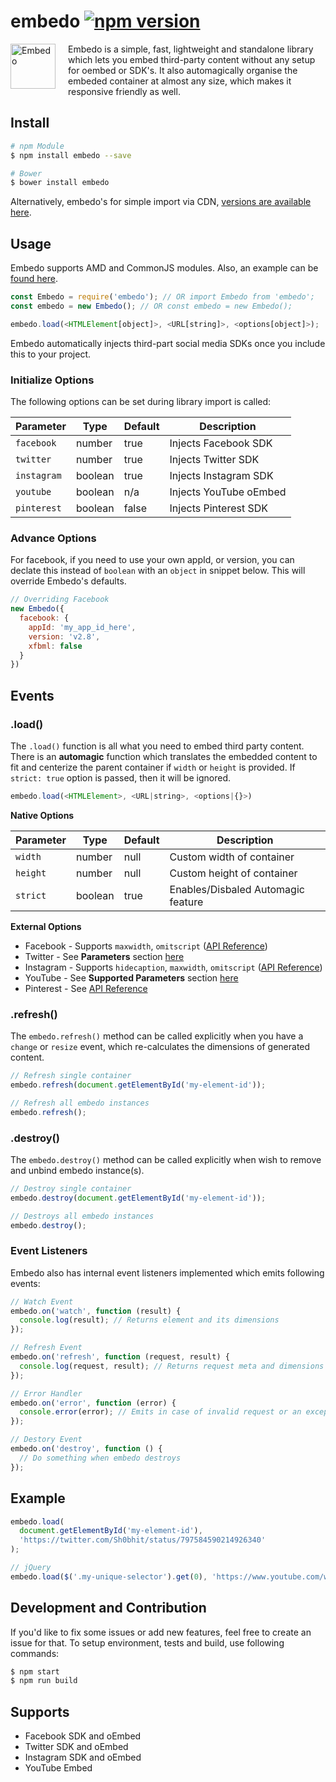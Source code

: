 embedo [![npm version](https://badge.fury.io/js/embedo.svg)](https://badge.fury.io/js/embedo)
=============

<img align="left" height="72"
     title="Embedo"
     src="https://cdn01.onzu.com/2017/3/5/14/embedo.png" style="margin-right: 20px;">

Embedo is a simple, fast, lightweight and standalone library which lets you embed third-party content without any setup for oembed or SDK's. It also automagically organise the embeded container at almost any size, which makes it responsive friendly as well.

## Install

```sh
# npm Module
$ npm install embedo --save

# Bower
$ bower install embedo
```

Alternatively, embedo's for simple import via CDN, [versions are available here](https://www.jsdelivr.com/projects/embedo).

## Usage

Embedo supports AMD and CommonJS modules. Also, an example can be [found here](https://github.com/shobhitsharma/embedo/tree/master/example).

```js
const Embedo = require('embedo'); // OR import Embedo from 'embedo';
const embedo = new Embedo(); // OR const embedo = new Embedo();

embedo.load(<HTMLElement[object]>, <URL[string]>, <options[object]>);
```

Embedo automatically injects third-part social media SDKs once you include this to your project.

### Initialize Options

The following options can be set during library import is called:

| Parameter       | Type     | Default    | Description                                    |
| -------------   |----------|------------|------------------------------------------------|
| `facebook`      | number   | true      | Injects Facebook SDK                            |
| `twitter`       | number   | true      | Injects Twitter SDK                             |
| `instagram`     | boolean  | true      | Injects Instagram SDK                           |
| `youtube`       | boolean  | n/a       | Injects YouTube oEmbed                          |
| `pinterest`     | boolean  | false     | Injects Pinterest SDK                           |

### Advance Options

For facebook, if you need to use your own appId, or version, you can declate this instead of `boolean` with an `object` in snippet below. This will override Embedo's defaults.

```js
// Overriding Facebook
new Embedo({
  facebook: {
    appId: 'my_app_id_here',
    version: 'v2.8',
    xfbml: false
  }
})

```

## Events

### .load()

The `.load()` function is all what you need to embed third party content.
There is an **automagic** function which translates the embedded content to fit and centerize the parent container if `width` or `height` is provided. 
If `strict: true` option is passed, then it will be ignored.

```js
embedo.load(<HTMLElement>, <URL|string>, <options|{}>)
```

**Native Options**

| Parameter       | Type     | Default    | Description                                    |
| -------------   |----------|------------|------------------------------------------------|
| `width`      | number   | null      | Custom width of container                           |
| `height`       | number   | null      | Custom height of container                        |
| `strict`     | boolean  | true      | Enables/Disbaled Automagic feature                  |

**External Options**

* Facebook - Supports `maxwidth`, `omitscript` ([API Reference](https://developers.facebook.com/docs/plugins/oembed-endpoints))
* Twitter - See **Parameters** section [here](https://dev.twitter.com/rest/reference/get/statuses/oembed)
* Instagram - Supports `hidecaption`, `maxwidth`, `omitscript` ([API Reference](https://www.instagram.com/developer/embedding/))
* YouTube - See **Supported Parameters** section [here](https://developers.google.com/youtube/player_parameters)
* Pinterest - See [API Reference](https://developers.pinterest.com/tools/widget-builder/)

### .refresh()

The `embedo.refresh()` method can be called explicitly when you have a `change` or `resize` event, which re-calculates the dimensions of generated content.

```js
// Refresh single container
embedo.refresh(document.getElementById('my-element-id'));

// Refresh all embedo instances
embedo.refresh();
```

### .destroy()

The `embedo.destroy()` method can be called explicitly when wish to remove and unbind embedo instance(s).

```js
// Destroy single container
embedo.destroy(document.getElementById('my-element-id'));

// Destroys all embedo instances
embedo.destroy();
```

### Event Listeners

Embedo also has internal event listeners implemented which emits following events:

```js
// Watch Event
embedo.on('watch', function (result) {
  console.log(result); // Returns element and its dimensions
});

// Refresh Event
embedo.on('refresh', function (request, result) {
  console.log(request, result); // Returns request meta and dimensions
});

// Error Handler
embedo.on('error', function (error) {
  console.error(error); // Emits in case of invalid request or an exception
});

// Destory Event
embedo.on('destroy', function () {
  // Do something when embedo destroys
});
```

## Example

```js
embedo.load(
  document.getElementById('my-element-id'),
  'https://twitter.com/Sh0bhit/status/797584590214926340'
);

// jQuery
embedo.load($('.my-unique-selector').get(0), 'https://www.youtube.com/watch?v=Q6gYFO4iGlk');
```

## Development and Contribution

If you'd like to fix some issues or add new features, feel free to create an issue for that.
To setup environment, tests and build, use following commands:

```bash
$ npm start
$ npm run build
```

## Supports

- Facebook SDK and oEmbed
- Twitter SDK and oEmbed
- Instagram SDK and oEmbed
- YouTube Embed

